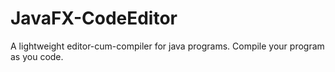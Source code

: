 # JavaFX-CodeEditor

A lightweight editor-cum-compiler for java programs. Compile your program as you code.
